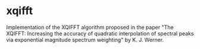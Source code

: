 # xqifft

Implementation of the XQIFFT algorithm proposed in the paper  "The XQIFFT: Increasing the accuracy of quadratic interpolation of spectral peaks via exponential magnitude spectrum weighting" by K. J. Werner.
